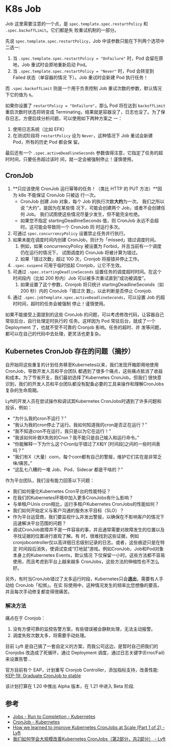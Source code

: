 # K8s Job

Job 这里需要注意的一个点，是 `spec.template.spec.restartPolicy` 和 `.spec.backoffLimit`。它们都是失
败重试机制的一部分。

先说 `spec.template.spec.restartPolicy`，Job 中该参数只能在下列两个选项中二选一:

1. 当 `.spec.template.spec.restartPolicy = "OnFailure"` 时，Pod 会留在原地，Job 重试时会原地重新启动
   Pod。
2. 当 `.spec.template.spec.restartPolicy = "Never"` 时，Pod 会转变到 Failed 状态（单容器的情况
   下）。Job 重试时会新建 Pod 执行任务！

而 `.spec.backoffLimit` 则是一个用于负责控制 Job 重试次数的参数，默认情况下它的值为 `6`。

如果你设置了 `restartPolicy = "OnFailure"`，那么 Pod 将在达到 `backoffLimit` 重启次数时状态将转变成
Terminating，结果就是容器没了，日志也没了。为了保存日志，方便后续分析问题，可以使用如下两种方案之
一：

1. 使用日志系统（比如 EFK）
1. 在测试阶段将 `restartPolicy` 设为 `Never`，这种情况下 Job 重试会新建 Pod，所有的历史 Pod 都会保
   留。

最后还有一个 `.spec.activeDeadlineSeconds` 参数值得注意，它指定了任务的超时时间，只要任务超过该时
间，就一定会被强制停止！谨慎使用。

## CronJob

1. **只应该使用 CronJob 运行幂等的任务！（类比 HTTP 的 PUT 方法）**因为 k8s 不能保证 CronJob 只被运
   行一次。
   - CronJob 创建 Job 对象，每个 Job 的执行次数**大约**为一次。 我们之所以说 “大约”，是因为在某些情
     况下，可能会创建两个 Job，或者不会创建任何 Job。 我们试图使这些情况尽量少发生，但不能完全杜绝。
   - 如果您不指定 startingDeadlineSeconds 值，则 CronJob 永远不会超时。这可能会导致同一个 CronJob 同
     时运行多次。
1. 可通过 `spec.concurrencyPolicy` 设置禁止任务并行执行。
1. 如果未能在调度时间内创建 CronJob，则计为「missed」错过调度时间。
   1. 例如，如果 concurrencyPolicy 被设置为 Forbid，并且当前有一个调度仍在运行的情况下， 试图调度的
      CronJob 将被计算为错过。
   2. 如果「错过次数」超过 100 次，Cronjob 将报错并停止工作。
1. `.spec.suspend` 可用于临时挂起 Cronjob，让它不生效。
1. 可通过 `.spec.startingDeadlineSeconds` 设置任务的调度超时时间。在这个时间段内（比如 200 秒内）Job
   可以被多次重试直到“成功被调度”。
   1. 如果设置了这个参数，Cronjob 将只统计 startingDeadlineSeconds（如 200 秒）内的 CronJob「错过次
      数」，以此判断是否停止 Cronjob.
1. 通过 `.spec.jobTemplate.spec.activeDeadlineSeconds`，可以设置 Job 的超时时间，超时的任务会被强制
   停止！谨慎使用。

如果不能接受上面提到的这些 CronJob 的问题，可以考虑修改代码，让容器自己常驻后台，自行处理定时执行的
任务。这样因为 Pod 常驻后台，就成了一个 Deployment 了，也就不受不可靠的 Cronjob 影响。任务的超时、并
发等问题，都可以在自己的代码中去处理，更灵活也更复杂。

## Kubernetes CronJob 存在的问题（摘抄）

自开始将这些重复的计划任务移至Kubernetes以来，我们发现开箱即用地使用CronJob，导致开发人员和平台团队
都遇到了很多个痛点，这些痛点抵消了收益和成本。为了节省开支，我们最初选择了Kubernetes CronJob。但我们
很快意识到，我们的开发人员和平台团队都没有配备必要的工具来操作和理解CronJobs复杂的生命周期。

Lyft的开发人员在尝试操作和调试其Kubernetes CronJobs时遇到了许多问题和投诉，例如：

- “为什么我的cron不运行？”
- “我认为我的cron停止了运行。我如何知道我的cron是否正在运行？”
- “我不知道cron不在运行，我只是以为它在运行！”
- “我该如何补救X失败的Cron？我不能只是自己输入和运行命令。”
- “你能解释一下为什么这个Cron似乎错过了X和Y [时间段]之间的一些时间表吗？”
- “我们有X（大量）corn，每个corn都有自己的警报，维护它们实在是非常乏味/痛苦。”
- “这乱七八糟的一堆 Job、Pod、Sidecar 都是干啥的？”

作为平台团队，我们没有能力回答以下问题：

- 我们如何量化Kubernetes Cron平台的性能特征？
- 在我们的Kubernetes环境中加入更多CronJobs有什么影响？
- 与单租户Unix cron相比，运行多租户Kubernetes CronJobs的性能如何？
- 我们如何开始定义与客户沟通的服务水平目标（SLO）？
- 作为平台运营商，我们要监视什么并发出警报，以确保在不影响客户的情况下迅速解决平台范围的问题？
- 调试CronJob故障并不是一件容易的事，并且通常需要对故障发生的位置以及寻找证据的位置进行直观了解。有
  时，很难找到这些证据，例如cronjobcontroller仅以高详细日志级别记录的日志。或者，这些痕迹只是在特定
  时间段后消失，使调试变成“打地鼠”游戏。例如CronJob，Job和Pod对象本身上的Kubernetes Events，默认情况
  下仅保留一小时。这些方法都不容易使用，而且考虑到平台上越来越多 CronJobs，这些方法的伸缩性也不怎么
  好。

另外，有时当CronJob错过了太多运行时段，Kubernetes只会**退出**，需要有人手动给 CronJob「松绑」。在实
际使用中，这种情况发生的频率比您想像的要高，并且每次手动修复都变得很痛苦。

### 解决方法

痛点在于 Cronjob：

1. 没有方便可靠的监控告警方案，有些错误被会静默处理，无法主动报警。
2. 调度失败次数太多，将需要手动处理。

目前 Lyft 是自己搞了一套自定义的方案，而我公司这边，是暂时自己把我们的 Cronjobs 改造成了死循环，通过
Deployment 调度，通过日志关键字(Error/Fail)来设置告警...

官方目前有个 EAP，计划重写 Cronjob Controller，添加指标支持，改善性能:
[KEP-19: Graduate CronJob to stable](https://github.com/kubernetes/enhancements/blob/master/keps/sig-apps/19-Graduate-CronJob-to-Stable/README.md)

该计划打算在 1.20 中推出 Alpha 版本，在 1.21 中进入 Beta 阶段.

## 参考

- [Jobs - Run to Completion - Kubernetes](https://kubernetes.io/docs/concepts/workloads/controllers/jobs-run-to-completion/)
- [CronJob - Kubernetes](https://kubernetes.io/zh/docs/concepts/workloads/controllers/cron-jobs/)
- [How we learned to improve Kubernetes CronJobs at Scale (Part 1 of 2) - Lyft](https://eng.lyft.com/improving-kubernetes-cronjobs-at-scale-part-1-cf1479df98d4)
- [我们如何学会大规模改善Kubernetes CronJobs（第2部分，共2部分） - Lyft](https://zhuanlan.zhihu.com/p/305040921)
